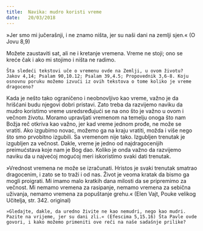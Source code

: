 ```yaml
---
title:  Navika: mudro koristi vreme
date:   20/03/2018
---
```


»Jer smo mi jučerašnji, i ne znamo ništa, jer su naši dani na zemlji sjen.« (O Jovu 8,9)

Možete zaustaviti sat, ali ne i kretanje vremena. Vreme ne stoji; ono se kreće čak i ako mi stojimo i ništa ne radimo.

`Šta sledeći tekstovi uče o vremenu ovde na Zemlji, u ovom životu? Jakov 4,14; Psalam 90,10.12; Psalam 39,4.5; Propovednik 3,6-8. Koju osnovnu poruku možemo izvući iz ovih tekstova o tome koliko je vreme dragoceno?`

Kada je nešto tako ograničeno i neobnovljivo kao vreme, važno je da hrišćani budu njegovi dobri pristavi. Zato treba da razvijemo naviku da mudro koristimo vreme usredsređujući se na ono što je važno u ovom i večnom životu. Moramo upravljati vremenom na temelju onoga što nam Božja reč otkriva kao važno, jer kad vreme jednom prođe, ne može se vratiti. Ako izgubimo novac, možemo ga na kraju vratiti, možda i više nego što smo prvobitno izgubili. Sa vremenom nije tako. Izgubljen trenutak je izgubljen za večnost. Dakle, vreme je jedno od najdragocenijih preimućstava koje nam je Bog dao. Koliko je onda važno da razvijemo naviku da u najvećoj mogućoj meri iskoristimo svaki dati trenutak.

»Vrednost vremena ne može se izračunati. Hristos je svaki trenutak smatrao dragocenim, i zato se to traži i od nas. Život je veoma kratak da bismo ga mogli proigrati. Mi imamo malo kratkih dana milosti da se pripremimo za večnost. Mi nemamo vremena za rasipanje, nemamo vremena za sebična uživanja, nemamo vremena za popuštanje grehu.« (Elen Vajt, Pouke velikog Učitelja, str. 342. original)

`»Gledajte, dakle, da uredno živite ne kao nemudri, nego kao mudri. Pazite na vrijeme, jer su dani zli.« (Efescima 5,15.16) Šta Pavle ovde govori, i kako možemo primeniti ove reči na naše sadašnje prilike?`
